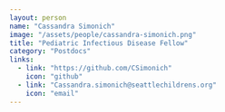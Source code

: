 ```yaml
---
layout: person
name: "Cassandra Simonich"
image: "/assets/people/cassandra-simonich.png"
title: "Pediatric Infectious Disease Fellow"
category: "Postdocs"
links:
  - link: "https://github.com/CSimonich"
    icon: "github"
  - link: "Cassandra.simonich@seattlechildrens.org"
    icon: "email"
---
```

